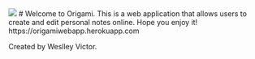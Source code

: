 <img src="https://i.ibb.co/BsVHQtg/Captura-de-tela-de-2019-07-12-11-23-46.png">
# Welcome to Origami.
This is a web application that allows users to create and edit personal notes online. Hope you enjoy it!
https://origamiwebapp.herokuapp.com

Created by Weslley Victor.
